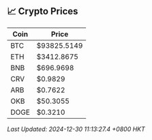 ## 📈 Crypto Prices

| Coin | Price |
| ---- | ----- |
| BTC | $93825.5149 |
| ETH | $3412.8675 |
| BNB | $696.9698 |
| CRV | $0.9829 |
| ARB | $0.7622 |
| OKB | $50.3055 |
| DOGE | $0.3210 |

_Last Updated: 2024-12-30 11:13:27.4 +0800 HKT_